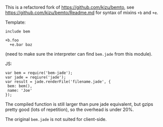 This is a refactored fork of https://github.com/kizu/bemto, see https://github.com/kizu/bemto/Readme.md for syntax of mixins `+b` and `+e`.

Template:

```
include bem

+b.foo
  +e.bar baz
```

(need to make sure the interpreter can find `bem.jade` from this module).

JS:
```
var bem = require('bem-jade');
var jade = reqiure('jade');
var result = jade.renderFile('filename.jade', {
 bem: bem(),
 name: 'Joe'
});
```

The compiled function is still larger than pure jade equivalent, but gzips pretty good (lots of repetition), so the overhead is under 20%.

The original `bem.jade` is not suited for client-side.
